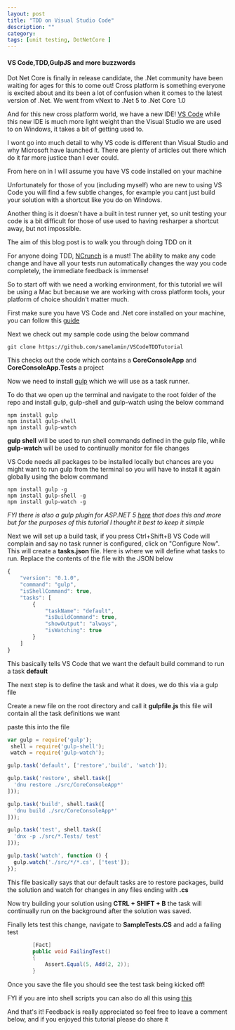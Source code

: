 ```yaml
---
layout: post
title: "TDD on Visual Studio Code"
description: ""
category:
tags: [unit testing, DotNetCore ]
---
```

#### VS Code,TDD,GulpJS and more buzzwords

Dot Net Core is finally in release candidate, the .Net community have been waiting for ages for this to come out! Cross platform is something everyone is excited about and its been a lot of confusion when it comes to the latest version of .Net. We went from vNext to .Net 5 to .Net Core 1.0

And for this new cross platform world, we have a new IDE! [VS Code](https://goo.gl/Th9qSO) while this new IDE is much more light weight than the Visual Studio we are used to on Windows, it takes a bit of getting used to.

I wont go into much detail to why VS code is different than Visual Studio and why Microsoft have launched it. There are plenty of articles out there which do it far more justice than I ever could.

From here on in I will assume you have VS code installed on your machine

Unfortunately for those of you (including myself) who are new to using VS Code you will find a few subtle changes, for example you cant just build your solution with a shortcut like you do on Windows.

Another thing is it doesn't have a built in test runner yet, so unit testing your code is a bit difficult for those of use used to having resharper a shortcut away, but not impossible.

The aim of this blog post is to walk you through doing TDD on it

For anyone doing TDD, [NCrunch](http://www.ncrunch.net/) is a must! The ability to make any code change and have all your tests run automatically changes the way you code completely, the immediate feedback is immense!

So to start off with we need a working environment, for this tutorial we will be using a Mac but because we are working with cross platform tools, your platform of choice shouldn't matter much.

First make sure you have VS Code and .Net core installed on your machine, you can follow this [guide](http://docs.asp.net/en/latest/getting-started/installing-on-mac.html)


Next we check out my sample code using the below command

```
git clone https://github.com/samelamin/VSCodeTDDTutorial
```

This checks out the code which contains a **CoreConsoleApp** and **CoreConsoleApp.Tests** a project

Now we need to install [gulp](http://gulpjs.com/) which we will use as a task runner.

To do that we open up the terminal and navigate to the root folder of the repo and install gulp, gulp-shell and gulp-watch using the below command

```
npm install gulp
npm install gulp-shell
npm install gulp-watch
```

**gulp shell** will be used to run shell commands defined in the gulp file, while **gulp-watch** will be used to continually monitor for file changes

VS Code needs all packages to be installed locally but chances are you might want to run gulp from the terminal so you will have to install it again globally using the below command

```
npm install gulp -g
npm install gulp-shell -g
npm install gulp-watch -g
```

*FYI there is also a gulp plugin for ASP.NET 5 [here](https://www.npmjs.com/package/gulp-dnx) that does this and more but for the purposes of this tutorial I thought it best to keep it simple*

Next we will set up a build task, if you press Ctrl+Shift+B VS Code will complain and say no task runner is configured, click on "Configure Now". This will create a **tasks.json** file. Here is where we will define what tasks to run. Replace the contents of the file with the JSON below

``` javascript
{
    "version": "0.1.0",
    "command": "gulp",
    "isShellCommand": true,
    "tasks": [
        {
            "taskName": "default",
            "isBuildCommand": true,
            "showOutput": "always",
            "isWatching": true
        }
    ]
}
```

This basically tells VS Code that we want the default build command to run a task **default**

The next step is to define the task and what it does, we do this via a gulp file

Create a new file on the root directory and call it **gulpfile.js** this file will contain all the task definitions we want

paste this into the file


``` javascript
var gulp = require('gulp');
 shell = require('gulp-shell');
 watch = require('gulp-watch');

gulp.task('default', ['restore','build', 'watch']);

gulp.task('restore', shell.task([
  'dnu restore ./src/CoreConsoleApp*'
]));

gulp.task('build', shell.task([
  'dnu build ./src/CoreConsoleApp*'
]));

gulp.task('test', shell.task([
  'dnx -p ./src/*.Tests/ test'
]));

gulp.task('watch', function () {
  gulp.watch('./src/*/*.cs', ['test']);
});
```

This file basically says that our default tasks are to restore packages, build the solution and watch for changes in any files ending with **.cs**

Now try building your solution using **CTRL + SHIFT + B** the task will continually run on the background after the solution was saved.

Finally lets test this change, navigate to **SampleTests.CS** and add a failing test

```cs
        [Fact]
        public void FailingTest()
        {
            Assert.Equal(5, Add(2, 2));
        }
```

Once you save the file you should see the test task being kicked off!

FYI if you are into shell scripts you can also do all this using [this](https://goo.gl/V9Afuf)

And that's it! Feedback is really appreciated so feel free to leave a comment below, and if you enjoyed this tutorial please do share it
